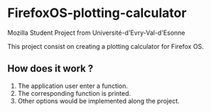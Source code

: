 FirefoxOS-plotting-calculator
=============================

Mozilla Student Project from Université-d'Evry-Val-d'Esonne

This project consist on creating a plotting calculator for Firefox OS.


How does it work ?
------------------

1. The application user enter a function.
2. The corresponding function is printed.
3. Other options would be implemented along the project.
